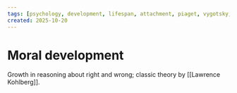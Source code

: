 ```yaml
---
tags: [psychology, development, lifespan, attachment, piaget, vygotsky, adolescence, adulthood, aging, morality]
created: 2025-10-20
---
```

# Moral development

Growth in reasoning about right and wrong; classic theory by [[Lawrence Kohlberg]].

